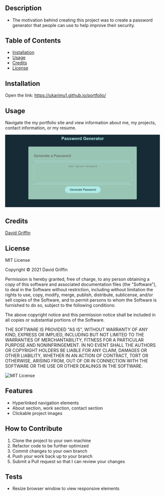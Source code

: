 # <Your-Project-Title>
## Description
- The motivation behind creating this project was to create a password generator that people can use to help improve their security. 
## Table of Contents
- [Installation](#installation)
- [Usage](#usage)
- [Credits](#credits)
- [License](#license)
## Installation
Open the link: https://ukarimu1.github.io/portfolio/
## Usage
Navigate the my portfolio site and view information about me, my projects, contact information, or my resume.




![Website Screenshot](assets/images/website-screenshot.png)
## Credits
[David Griffin](https://github.com/Ukarimu1)
## License
MIT License

Copyright © 2021 David Griffin

Permission is hereby granted, free of charge, to any person obtaining a copy
of this software and associated documentation files (the "Software"), to deal
in the Software without restriction, including without limitation the rights
to use, copy, modify, merge, publish, distribute, sublicense, and/or sell
copies of the Software, and to permit persons to whom the Software is
furnished to do so, subject to the following conditions:

The above copyright notice and this permission notice shall be included in all
copies or substantial portions of the Software.

THE SOFTWARE IS PROVIDED "AS IS", WITHOUT WARRANTY OF ANY KIND, EXPRESS OR
IMPLIED, INCLUDING BUT NOT LIMITED TO THE WARRANTIES OF MERCHANTABILITY,
FITNESS FOR A PARTICULAR PURPOSE AND NONINFRINGEMENT. IN NO EVENT SHALL THE
AUTHORS OR COPYRIGHT HOLDERS BE LIABLE FOR ANY CLAIM, DAMAGES OR OTHER
LIABILITY, WHETHER IN AN ACTION OF CONTRACT, TORT OR OTHERWISE, ARISING FROM,
OUT OF OR IN CONNECTION WITH THE SOFTWARE OR THE USE OR OTHER DEALINGS IN THE
SOFTWARE.

![MIT License](https://img.shields.io/apm/l/vim-mode)

## Features
- Hyperlinked navigation elements 
- About section, work section, contact section
- Clickable project images
## How to Contribute
1. Clone the project to your own machine
2. Refactor code to be further optimized 
3. Commit changes to your own branch
4. Push your work back up to your branch
5. Submit a Pull request so that I can review your changes
## Tests
- Resize browser window to view responsive elements
